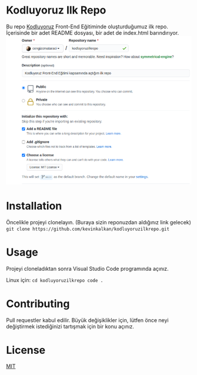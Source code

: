 # Kodluyoruz Ilk Repo
Bu repo [Kodluyoruz](https://www.kodluyoruz.org/) Front-End Eğitiminde oluşturduğumuz ilk repo. İçerisinde bir adet README dosyası, bir adet de index.html barındırıyor.
![Kodluyoruz Resmi](https://github.com/Kodluyoruz/taskforce/blob/main/git/odev1/figures/github.png?raw=true)
# Installation
Öncelikle projeyi clonelayın. (Buraya sizin reponuzdan aldığınız link gelecek)
`git clone https://github.com/kevinkalkan/kodluyoruzilkrepo.git`
# Usage
Projeyi cloneladıktan sonra Visual Studio Code programında açınız.

Linux için:
``cd kodluyoruzilkrepo
code .``
# Contributing
Pull requestler kabul edilir. Büyük değişiklikler için, lütfen önce neyi değiştirmek istediğinizi tartışmak için bir konu açınız.
# License
[MIT](https://choosealicense.com/licenses/mit/)